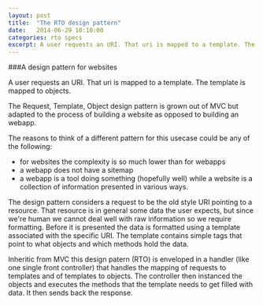 ```yaml
---
layout: post
title:  "The RTO design pattern"
date:   2014-06-29 10:18:00
categories: rto specs
excerpt: A user requests an URI. That uri is mapped to a template. The template is mapped to objects.
---
```


###A design pattern for websites

A user requests an URI.
That uri is mapped to a template.
The template is mapped to objects.

The Request, Template, Object design pattern is grown out of MVC but adapted to the process of building a website as opposed to building an webapp.

The reasons to think of a different pattern for this usecase could be any of the following:

- for websites the complexity is so much lower than for webapps
- a webapp does not have a sitemap
- a webapp is a tool doing something (hopefully well) while a website is a collection of information presented in various ways.

The design pattern considers a request to be the old style URI pointing to a resource. That resource is in general some data the user expects, but since we're human we cannot deal well with raw information so we require formatting. Before it is presented the data is formatted using a template associated with the specific URI. The template contains simple tags that point to what objects and which methods hold the data.

Inheritic from MVC this design patern (RTO) is enveloped in a handler (like one single front controller) that handles the mapping of requests to templates and of templates to objects. The controller then instanced the objects and executes the methods that the template needs to get filled with data. It then sends back the response.
